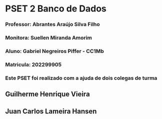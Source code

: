 # PSET 2 Banco de Dados

### Professor: Abrantes Araújo Silva Filho
### Monitora: Suellen Miranda Amorim

### Aluno: Gabriel Negreiros Piffer - CC1Mb
### Matricula: 202299905


### Este PSET foi realizado com a ajuda de dois colegas de turma

## Guilherme Henrique Vieira
## Juan Carlos Lameira Hansen
